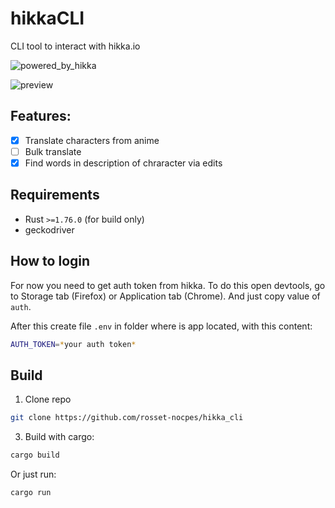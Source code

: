 # hikkaCLI
CLI tool to interact with hikka.io

![powered_by_hikka](https://rosset-nocpes.github.io/ua-badges/src/powered-by-hikka.svg)

![preview](https://github.com/rosset-nocpes/hikka_cli/assets/53056080/1e5cfac2-e4c9-4019-b001-f355e426c8b6)

## **Features**:
- [x] Translate characters from anime
- [ ] Bulk translate
- [x] Find words in description of chraracter via edits

## Requirements
- Rust `>=1.76.0` (for build only)
- geckodriver

## How to login
For now you need to get auth token from hikka. To do this open devtools, go to Storage tab (Firefox) or Application tab (Chrome). And just copy value of `auth`.

After this create file `.env` in folder where is app located, with this content:

```bash
AUTH_TOKEN=*your auth token*
```

## Build
1. Clone repo

```bash
git clone https://github.com/rosset-nocpes/hikka_cli
```

3. Build with cargo:

```bash
cargo build
```

Or just run:
```bash
cargo run
```
